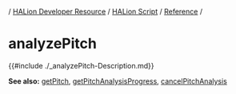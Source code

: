 / [HALion Developer Resource](../../HALion-Developer-Resource.md) / [HALion Script](./HALion-Script.md) / [Reference](./Reference.md) /

# analyzePitch

{{#include ./_analyzePitch-Description.md}}

**See also:** [getPitch](./getPitch.md), [getPitchAnalysisProgress](./getPitchAnalysisProgress.md), [cancelPitchAnalysis](./cancelPitchAnalysis.md)